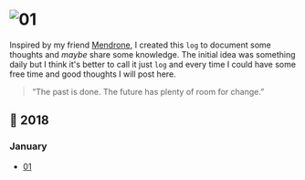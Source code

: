 # ![01](https://user-images.githubusercontent.com/1345662/34655932-03733730-f3f9-11e7-8f71-4ef7f7ca147c.jpg)

Inspired by my friend [Mendrone](https://twitter.com/vhmendrone), I created this `log` to document some thoughts and _maybe_ share some knowledge. The initial idea was something daily but I think it's better to call it just `log` and every time I could have some free time and good thoughts I will post here.

> “The past is done. The future has plenty of room for change.”

## :calendar: 2018

### January

* [01](2018/january/01.md)

